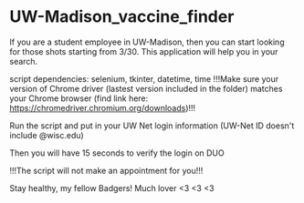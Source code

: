 # UW-Madison_vaccine_finder
If you are a student employee in UW-Madison, then you can start looking for those shots starting from 3/30. This application will help you in your search.

script dependencies: selenium, tkinter, datetime, time
!!!Make sure your version of Chrome driver (lastest version included in the folder) matches your Chrome browser (find link here: https://chromedriver.chromium.org/downloads)!!!

Run the script and put in your UW Net login information (UW-Net ID doesn't include @wisc.edu)

Then you will have 15 seconds to verify the login on DUO

!!!The script will not make an appointment for you!!!

Stay healthy, my fellow Badgers! Much lover <3 <3 <3
